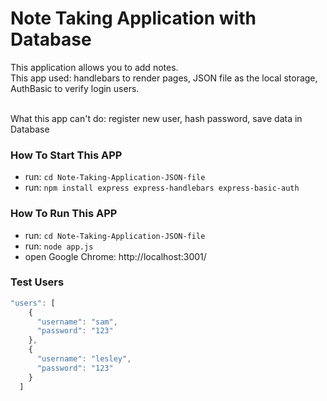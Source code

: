 # Note Taking Application with Database

This application allows you to add notes.
<br/>
This app used: handlebars to render pages, JSON file as the local storage, AuthBasic to verify login users.

<br/>
What this app can't do: register new user, hash password, save data in Database

### How To Start This APP

- run: `cd Note-Taking-Application-JSON-file`
- run: `npm install express express-handlebars express-basic-auth`

### How To Run This APP

- run: `cd Note-Taking-Application-JSON-file`
- run: `node app.js`
- open Google Chrome: http://localhost:3001/

### Test Users

```javascript
"users": [
    {
      "username": "sam",
      "password": "123"
    },
    {
      "username": "lesley",
      "password": "123"
    }
  ]
```
